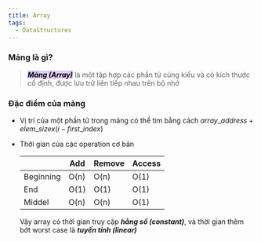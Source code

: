 ```yaml
---
title: Array
tags:
  - DataStructures
---
```

### Mảng là gì?

>***<mark style="background: #D2B3FFA6;">Mảng (Array)</mark>*** là một tập hợp các phần tử cùng kiểu và có kích thước cố định, được lưu trữ liên tiếp nhau trên bộ nhớ

### Đặc điểm của mảng
- Vị trí của một phần tử trong mảng có thể tìm bằng cách $array\_address + elem\_size x (i - first\_index)$
- Thời gian của các operation cơ bản

	|     | Add    | Remove    | Access |
	| --- | --- | --- | --- |
	|Beginning     | O(n)    | O(n)    | O(1) |
	|End     | O(1)    | O(1)    | O(1) |
	|Middel     | O(n)    | O(n)    | O(1) |
	Vậy array có thời gian truy cập ***hằng số (constant)***, và thời gian thêm bớt worst case là ***tuyến tính (linear)***
	